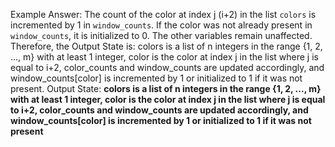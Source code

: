 Example Answer:
The count of the color at index j (i+2) in the list `colors` is incremented by 1 in `window_counts`. If the color was not already present in `window_counts`, it is initialized to 0. The other variables remain unaffected. Therefore, the Output State is: colors is a list of n integers in the range {1, 2, ..., m} with at least 1 integer, color is the color at index j in the list where j is equal to i+2, color_counts and window_counts are updated accordingly, and window_counts[color] is incremented by 1 or initialized to 1 if it was not present.
Output State: **colors is a list of n integers in the range {1, 2, ..., m} with at least 1 integer, color is the color at index j in the list where j is equal to i+2, color_counts and window_counts are updated accordingly, and window_counts[color] is incremented by 1 or initialized to 1 if it was not present**